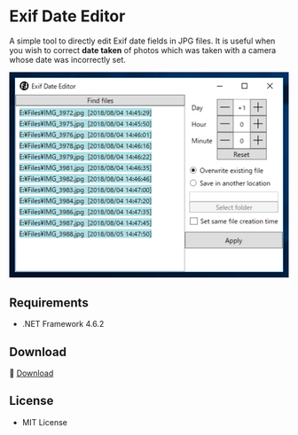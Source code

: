 ﻿# Exif Date Editor

A simple tool to directly edit Exif date fields in JPG files. It is useful when you wish to correct __date taken__ of photos which was taken with a camera whose date was incorrectly set.

![Screenshot](Images/Screenshot.png)

## Requirements

 * .NET Framework 4.6.2

## Download

:floppy_disk: <a href="https://github.com/emoacht/ExifDateEditor/releases/download/1.1.0/ExifDateEditor110.zip">Download</a>

## License

 - MIT License
